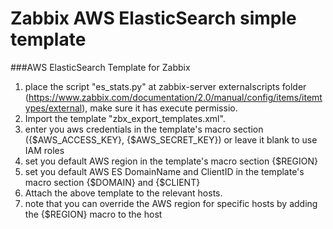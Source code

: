 Zabbix AWS ElasticSearch simple template
========================================

###AWS ElasticSearch Template for Zabbix

1. place the script "es_stats.py" at zabbix-server externalscripts folder (https://www.zabbix.com/documentation/2.0/manual/config/items/itemtypes/external), make sure it has execute permissio. 
2. Import the template "zbx_export_templates.xml".
3. enter you aws credentials in the template's macro section ({$AWS_ACCESS_KEY}, {$AWS_SECRET_KEY}) or leave it blank to use IAM roles 
4. set you default AWS region in the template's macro section {$REGION}
5. set you default AWS ES DomainName and ClientID in the template's macro section {$DOMAIN} and {$CLIENT}
6. Attach the above template to the relevant hosts.
7. note that you can override the AWS region for specific hosts by adding the {$REGION} macro to the host